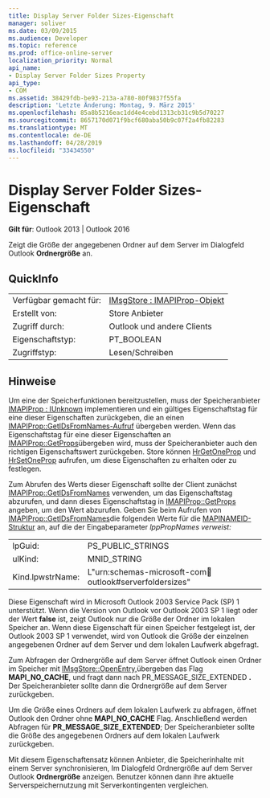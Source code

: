 ```yaml
---
title: Display Server Folder Sizes-Eigenschaft
manager: soliver
ms.date: 03/09/2015
ms.audience: Developer
ms.topic: reference
ms.prod: office-online-server
localization_priority: Normal
api_name:
- Display Server Folder Sizes Property
api_type:
- COM
ms.assetid: 38429fdb-be93-213a-a780-80f9837f55fa
description: 'Letzte Änderung: Montag, 9. März 2015'
ms.openlocfilehash: 85a8b5216eac1dd4e4cebd1313cb31c9b5d70227
ms.sourcegitcommit: 8657170d071f9bcf680aba50b9c07f2a4fb82283
ms.translationtype: MT
ms.contentlocale: de-DE
ms.lasthandoff: 04/28/2019
ms.locfileid: "33434550"
---
```

# <a name="display-server-folder-sizes-property"></a>Display Server Folder Sizes-Eigenschaft

  
  
**Gilt für**: Outlook 2013 | Outlook 2016 
  
Zeigt die Größe der angegebenen Ordner auf dem Server im Dialogfeld Outlook **Ordnergröße** an. 
  
## <a name="quick-info"></a>QuickInfo

|||
|:-----|:-----|
|Verfügbar gemacht für:  <br/> |[IMsgStore : IMAPIProp-Objekt](imsgstoreimapiprop.md)  <br/> |
|Erstellt von:  <br/> |Store Anbieter  <br/> |
|Zugriff durch:  <br/> |Outlook und andere Clients  <br/> |
|Eigenschaftstyp:  <br/> |PT_BOOLEAN  <br/> |
|Zugriffstyp:  <br/> |Lesen/Schreiben  <br/> |
   
## <a name="remarks"></a>Hinweise

Um eine der Speicherfunktionen bereitzustellen, muss der Speicheranbieter [IMAPIProp : IUnknown](imapipropiunknown.md) implementieren und ein gültiges Eigenschaftstag für eine dieser Eigenschaften zurückgeben, die an einen [IMAPIProp::GetIDsFromNames-Aufruf](imapiprop-getidsfromnames.md) übergeben werden. Wenn das Eigenschaftstag für eine dieser Eigenschaften an [IMAPIProp::GetProps](imapiprop-getprops.md)übergeben wird, muss der Speicheranbieter auch den richtigen Eigenschaftswert zurückgeben. Store können [HrGetOneProp](hrgetoneprop.md) und [HrSetOneProp](hrsetoneprop.md) aufrufen, um diese Eigenschaften zu erhalten oder zu festlegen. 
  
Zum Abrufen des Werts dieser Eigenschaft sollte der Client zunächst [IMAPIProp::GetIDsFromNames](imapiprop-getidsfromnames.md) verwenden, um das Eigenschaftstag abzurufen, und dann dieses Eigenschaftstag in [IMAPIProp::GetProps](imapiprop-getprops.md) angeben, um den Wert abzurufen. Geben Sie beim Aufrufen von [IMAPIProp::GetIDsFromNames](imapiprop-getidsfromnames.md)die folgenden Werte für die [MAPINAMEID-Struktur](mapinameid.md) an, auf die der Eingabeparameter _lppPropNames verweist:_
  
|||
|:-----|:-----|
|lpGuid:  <br/> |PS_PUBLIC_STRINGS  <br/> |
|ulKind:  <br/> |MNID_STRING  <br/> |
|Kind.lpwstrName:  <br/> |L"urn:schemas-microsoft-com:office:outlook#serverfoldersizes"  <br/> |
   
Diese Eigenschaft wird in Microsoft Outlook 2003 Service Pack (SP) 1 unterstützt. Wenn die Version von Outlook vor Outlook 2003 SP 1 liegt oder der Wert **false** ist, zeigt Outlook nur die Größe der Ordner im lokalen Speicher an. Wenn diese Eigenschaft für einen Speicher festgelegt ist, der Outlook 2003 SP 1 verwendet, wird von Outlook die Größe der einzelnen angegebenen Ordner auf dem Server und dem lokalen Laufwerk abgefragt. 
  
Zum Abfragen der Ordnergröße auf dem Server öffnet Outlook einen Ordner im Speicher mit [IMsgStore::OpenEntry,](imsgstore-openentry.md)übergeben das Flag **MAPI_NO_CACHE**, und fragt dann nach PR_MESSAGE_SIZE_EXTENDED **.** Der Speicheranbieter sollte dann die Ordnergröße auf dem Server zurückgeben.
  
Um die Größe eines Ordners auf dem lokalen Laufwerk zu abfragen, öffnet Outlook den Ordner ohne **MAPI_NO_CACHE** Flag. Anschließend werden Abfragen für **PR_MESSAGE_SIZE_EXTENDED**; Der Speicheranbieter sollte die Größe des angegebenen Ordners auf dem lokalen Laufwerk zurückgeben.
  
Mit diesem Eigenschaftensatz können Anbieter, die Speicherinhalte mit einem Server synchronisieren, Im Dialogfeld Ordnergröße auf dem Server Outlook **Ordnergröße** anzeigen. Benutzer können dann ihre aktuelle Serverspeichernutzung mit Serverkontingenten vergleichen. 
  

